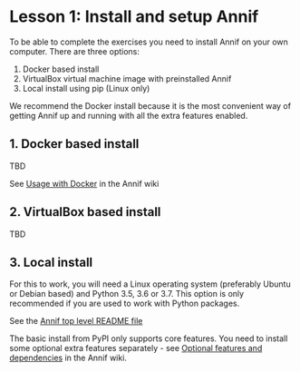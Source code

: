 # Lesson 1: Install and setup Annif

To be able to complete the exercises you need to install Annif on your own
computer. There are three options:

1. Docker based install
2. VirtualBox virtual machine image with preinstalled Annif
3. Local install using pip (Linux only)

We recommend the Docker install because it is the most convenient way of
getting Annif up and running with all the extra features enabled.

## 1. Docker based install

TBD

See [Usage with Docker](https://github.com/NatLibFi/Annif/wiki/Usage-with-Docker) in the
Annif wiki

## 2. VirtualBox based install

TBD

## 3. Local install

For this to work, you will need a Linux operating system (preferably Ubuntu
or Debian based) and Python 3.5, 3.6 or 3.7. This option is only recommended
if you are used to work with Python packages.

See the [Annif top level README file](https://github.com/NatLibFi/Annif/blob/master/README.md)

The basic install from PyPI only supports core features. You need to
install some optional extra features separately - see [Optional features and
dependencies]([https://github.com/NatLibFi/Annif/wiki/Optional-features-and-dependencies)
in the Annif wiki.
